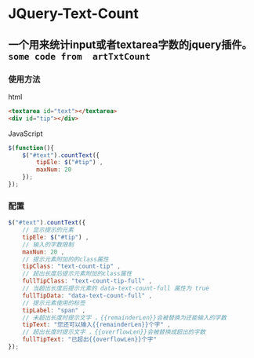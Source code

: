 JQuery-Text-Count
====
一个用来统计input或者textarea字数的jquery插件。`some code from  artTxtCount`
----

### 使用方法
html
```html
<textarea id="text"></textarea>
<div id="tip"></div>
```

JavaScript
```javascript
$(function(){
    $("#text").countText({
        tipEle: $("#tip") ,
        maxNum: 20
    });
});
```

### 配置
```javascript
$("#text").countText({
    // 显示提示的元素
    tipEle: $("#tip") ,
    // 输入的字数限制
    maxNum: 20 ,
    // 提示元素附加的的class属性
    tipClass: "text-count-tip" ,
    // 超出长度后提示元素附加的class属性
    fullTipClass: "text-count-tip-full" ,
    // 当超出长度后提示元素的 data-text-count-full 属性为 true
    fullTipData: "data-text-count-full" ,
    // 提示元素使用的标签
    tipLabel: "span" ,
    // 未超出长度时提示文字 ，{{remainderLen}}会被替换为还能输入的字数
    tipText: "您还可以输入{{remainderLen}}个字" ,
    // 超出长度时提示文字 ，{{overflowLen}}会被替换成超出的字数
    fullTipText: "已超出{{overflowLen}}个字"
});
```